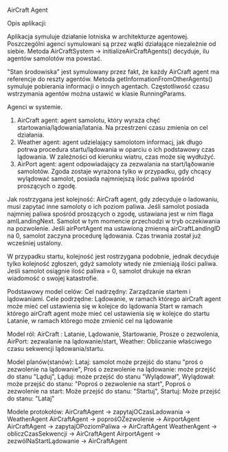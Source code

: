 AirCraft Agent

Opis aplikacji:

Aplikacja symuluje działanie lotniska w architekturze agentowej.
Poszczególni agenci symulowani są przez wątki działające niezależnie od siebie.
Metoda AirCraftSystem -> initializeAirCraftAgents() decyduje, ilu agentów samolotów ma powstać.

"Stan środowiska" jest symulowany przez fakt, że każdy AirCraft agent ma referencje do reszty agentów. Metoda getInformationFromOtherAgents() symuluje pobierania informacji o innych agentach.
Częstotliwość czasu wstrzymania agentów można ustawić w klasie RunningParams.


Agenci w systemie.
1. AirCraft agent: agent samolotu, który wyraża chęć startowania/lądowania/latania. Na przestrzeni czasu zmienia on cel działania.
2. Weather agent: agent udzielający samolotom informacj, jak długo potrwa procedura startu/lądowania w oparciu o ich podstawowy czas lądowania.
 W zależności od kierunku wiatru, czas może się wydłużyć.
3. AirPort agent: agent odpowiadający za zezwalania na start/ląðowanie samolotów. Zgoda zostaje wyrażona tylko w przypadku, gdy chcący wylądować samolot, posiada najmniejszą ilośc paliwa spośród proszących o zgodę.


Jak rostrzygana jest kolejność: AirCraft agent, gdy zdecyduje o ladowaniu, musi zapytać inne samoloty o ich poziom paliwa.
Jeśli samolot posiada najmniej paliwa spośród proszących o zgodę, ustawiana jest w nim flaga amILandingNext.
Samolot w tym momencie przechodzi w tryb oczekiwania na pozwolenie. Jeśli airPortAgent ma ustawioną zmienną airCraftLandingID na 0, samolot zaczyna procedurę lądowania.
Czas trwania został już wcześniej ustalony.

W przypadku startu, kolejność jest rostrzygana podobnie, jednak decyduje tylko kolejność zgłoszeń, gdyż samoloty wtedy nie zmieniają ilości paliwa.
Jeśli samolot osiągnie ilość paliwa = 0, samolot drukuje na ekran wiadomość o swojej katastrofie.

Podstawowy model celów:
Cel nadrzędny: Zarządzanie startem i lądowaniami.
Cele podrzędne:
            Lądowanie, w ramach którego airCraft agent może mieć cel ustawienia się w kolejce do lądowania
            Start w ramach którego airCraft agent może mieć cel ustawienia się w kolejce do startu
            Latanie, w ramach którego może zmienić cel na lądowanie

Model ról:
    AirCraft : Latanie, Lądowanie, Startowanie, Prosze o zezwolenia,
    AirPort: zezwalanie na lądowanie/start,
    Weather: Obliczanie właściwego czasu sekwencji lądowania/startu.


Model planów(stanów):
    Lataj: samolot może przejść do stanu "proś o zezwolenie na lądowanie",
    Proś o zezwolenie na lądowanie: może przejść do stanu "Ląduj",
    Ląduj: może przejść do stanu "Wylądował",
    Wylądował: może przejść do stanu: "Poproś o zezwolenie na start",
    Poproś o zezwolenie na start: Może przejść do stanu: "Startuj",
    Startuj: Może przejść do stanu: "Lataj"

Modele protokołów:
    AirCraftAgent -> zapytajOCzasLadowania -> WeatherAgent
    AirCraftAgent -> poprośOZezwolenie -> AirportAgent
    AirCraftAgent -> zapytajOPoziomPaliwa -> AirCraftAgent
    WeatherAgent -> obliczCzasSekwencji -> AirCraftAgent
    AirportAgent -> zezwólNaStartLądowanie -> AirCraftAgent
